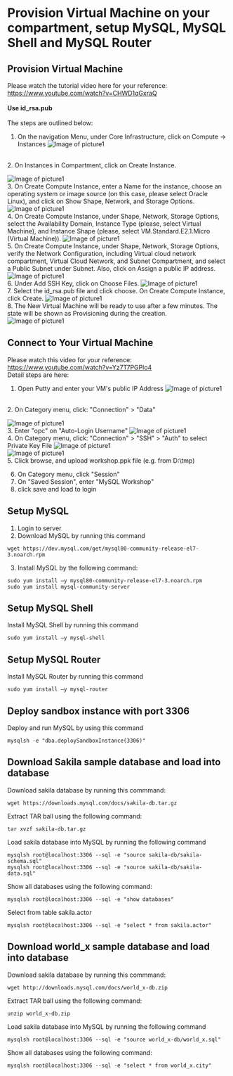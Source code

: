 # Provision Virtual Machine on your compartment, setup MySQL, MySQL Shell and MySQL Router
## Provision Virtual Machine 
Please watch the tutorial video here for your reference: https://www.youtube.com/watch?v=CHWD1qGxraQ </br></br>
**Use id_rsa.pub** </br></br>
The steps are outlined below: </br>

1.	On the navigation Menu, under Core Infrastructure, click on Compute -> Instances
![Image of picture1](https://github.com/tripplea-sg/Cloud_Administration_Workshop/blob/main/Lab-3/Screenshot%202020-11-13%20at%209.52.51%20PM.png)
</br>
2.	On Instances in <Compartment Name> Compartment, click on Create Instance.

![Image of picture1](https://github.com/tripplea-sg/Cloud_Administration_Workshop/blob/main/Lab-3/Screenshot%202020-11-13%20at%209.54.46%20PM.png)
</br>
3.	On Create Compute Instance, enter a Name for the instance, choose an operating system or image source (on this case, please select Oracle Linux), and click on Show Shape, Network, and Storage Options.
![Image of picture1](https://github.com/tripplea-sg/Cloud_Administration_Workshop/blob/main/Lab-3/Picture3.png)
</br>
4.	On Create Compute Instance, under Shape, Network, Storage Options, select the Availability Domain, Instance Type (please, select Virtual Machine), and Instance Shape (please, select VM.Standard.E2.1.Micro (Virtual Machine)). 
![Image of picture1](https://github.com/tripplea-sg/Cloud_Administration_Workshop/blob/main/Lab-3/Picture4.png)
</br>
5.	On Create Compute Instance, under Shape, Network, Storage Options, verify the Network Configuration, including Virtual cloud network compartment, Virtual Cloud Network, and Subnet Compartment, and select a Public Subnet under Subnet. Also, click on Assign a public IP address.  
![Image of picture1](https://github.com/tripplea-sg/Cloud_Administration_Workshop/blob/main/Lab-3/Picture5.png)
</br>
6. Under Add SSH Key, click on Choose Files.
![Image of picture1](https://github.com/tripplea-sg/Cloud_Administration_Workshop/blob/main/Lab-3/Screenshot%202020-11-13%20at%2010.36.56%20PM.png)
</br>
7. Select the id_rsa.pub file and click choose. 
On Create Compute Instance, click Create.
![Image of picture1](https://github.com/tripplea-sg/Cloud_Administration_Workshop/blob/main/Lab-3/Screenshot%202020-11-13%20at%2010.37.13%20PM.png)
</br>
8.	The New Virtual Machine will be ready to use after a few minutes. The state will be shown as Provisioning during the creation.  
![Image of picture1](https://github.com/tripplea-sg/Cloud_Administration_Workshop/blob/main/Lab-3/Screenshot%202020-11-13%20at%2010.42.56%20PM.png)
</br>

## Connect to Your Virtual Machine
Please watch this video for your reference: https://www.youtube.com/watch?v=Yz7T7PGPlo4
</br>
Detail steps are here:
1. Open Putty and enter your VM's public IP Address
![Image of picture1](https://github.com/tripplea-sg/Cloud_Administration_Workshop/blob/main/Lab-3/Screenshot%202020-11-14%20at%2012.26.19%20AM.png)
</br>
2. On Category menu, click: "Connection" > "Data"

![Image of picture1](https://github.com/tripplea-sg/Cloud_Administration_Workshop/blob/main/Lab-3/Screenshot%202020-11-14%20at%2012.26.41%20AM.png)
</br>
3. Enter "opc" on "Auto-Login Username"
![Image of picture1](https://github.com/tripplea-sg/Cloud_Administration_Workshop/blob/main/Lab-3/Screenshot%202020-11-14%20at%2012.26.55%20AM.png)
</br>
4. On Category menu, click: "Connection" > "SSH" > "Auth" to select Private Key File
![Image of picture1](https://github.com/tripplea-sg/Cloud_Administration_Workshop/blob/main/Lab-3/Screenshot%202020-11-14%20at%2012.27.19%20AM.png)
</br>
![Image of picture1](https://github.com/tripplea-sg/Cloud_Administration_Workshop/blob/main/Lab-3/Screenshot%202020-11-14%20at%2012.27.32%20AM.png)
</br>
5. Click browse, and upload workshop.ppk file (e.g. from D:\tmp)



6. On Category menu, click "Session"
7. On "Saved Session", enter "MySQL Workshop"
8. click save and load to login

## Setup MySQL
1. Login to server </br>
2. Download MySQL by running this command
```
wget https://dev.mysql.com/get/mysql80-community-release-el7-3.noarch.rpm
```
3. Install MySQL by the following command:
```
sudo yum install –y mysql80-community-release-el7-3.noarch.rpm
sudo yum install mysql-community-server
```
## Setup MySQL Shell
Install MySQL Shell by running this command
```
sudo yum install –y mysql-shell
```
## Setup MySQL Router
Install MySQL Router by running this command
```
sudo yum install –y mysql-router
```
## Deploy sandbox instance with port 3306
Deploy and run MySQL by using this command
```
mysqlsh -e "dba.deploySandboxInstance(3306)"
```
## Download Sakila sample database and load into database 
Download sakila database by running this commmand:
```
wget https://downloads.mysql.com/docs/sakila-db.tar.gz
```
Extract TAR ball using the following command:
```
tar xvzf sakila-db.tar.gz
```
Load sakila database into MySQL by running the following command
```
mysqlsh root@localhost:3306 --sql -e "source sakila-db/sakila-schema.sql"
mysqlsh root@localhost:3306 --sql -e "source sakila-db/sakila-data.sql"
```
Show all databases using the following command:
```
mysqlsh root@localhost:3306 --sql -e "show databases"
```
Select from table sakila.actor
```
mysqlsh root@localhost:3306 --sql -e "select * from sakila.actor"
```
## Download world_x sample database and load into database 
Download sakila database by running this commmand:
```
wget http://downloads.mysql.com/docs/world_x-db.zip
```
Extract TAR ball using the following command:
```
unzip world_x-db.zip 
```
Load sakila database into MySQL by running the following command
```
mysqlsh root@localhost:3306 --sql -e "source world_x-db/world_x.sql"
```
Show all databases using the following command:
```
mysqlsh root@localhost:3306 --sql -e "select * from world_x.city"
```
